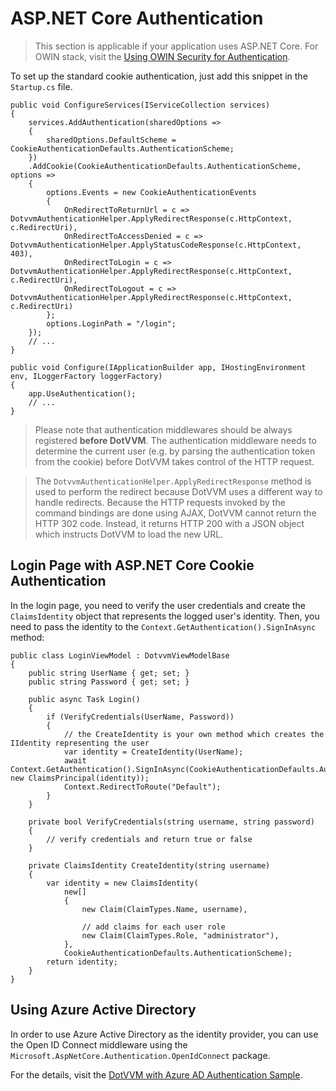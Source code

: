 # ASP.NET Core Authentication

> This section is applicable if your application uses ASP.NET Core. 
> For OWIN stack, visit the [Using OWIN Security for Authentication](/docs/tutorials/advanced-owin-security/{branch}).

To set up the standard cookie authentication, just add this snippet in the `Startup.cs` file.

```CSHARP
public void ConfigureServices(IServiceCollection services)
{
    services.AddAuthentication(sharedOptions =>
    {
        sharedOptions.DefaultScheme = CookieAuthenticationDefaults.AuthenticationScheme;
    })
    .AddCookie(CookieAuthenticationDefaults.AuthenticationScheme, options => 
    {
        options.Events = new CookieAuthenticationEvents
        {
            OnRedirectToReturnUrl = c => DotvvmAuthenticationHelper.ApplyRedirectResponse(c.HttpContext, c.RedirectUri),
            OnRedirectToAccessDenied = c => DotvvmAuthenticationHelper.ApplyStatusCodeResponse(c.HttpContext, 403),
            OnRedirectToLogin = c => DotvvmAuthenticationHelper.ApplyRedirectResponse(c.HttpContext, c.RedirectUri),
            OnRedirectToLogout = c => DotvvmAuthenticationHelper.ApplyRedirectResponse(c.HttpContext, c.RedirectUri)
        };
        options.LoginPath = "/login";
    });
	// ...
}

public void Configure(IApplicationBuilder app, IHostingEnvironment env, ILoggerFactory loggerFactory)
{
    app.UseAuthentication();
    // ...
}
```

> Please note that authentication middlewares should be always registered **before DotVVM**. The authentication middleware needs to determine the current user (e.g. by parsing the authentication token from the cookie) before DotVVM takes control of the HTTP request. 

> The `DotvvmAuthenticationHelper.ApplyRedirectResponse` method is used to perform the redirect because DotVVM uses a different way to handle redirects. Because the HTTP requests invoked by the command bindings are done using AJAX, DotVVM cannot return the HTTP 302 code. Instead, it returns HTTP 200 with a JSON object which instructs DotVVM to load the new URL.

## Login Page with ASP.NET Core Cookie Authentication

In the login page, you need to verify the user credentials and create the `ClaimsIdentity` object that represents the logged user's identity. Then, you need to pass the identity to the `Context.GetAuthentication().SignInAsync` method:

```CSHARP
public class LoginViewModel : DotvvmViewModelBase
{
    public string UserName { get; set; }
    public string Password { get; set; }        

    public async Task Login()
    {
        if (VerifyCredentials(UserName, Password)) 
        {
            // the CreateIdentity is your own method which creates the IIdentity representing the user
            var identity = CreateIdentity(UserName);
            await Context.GetAuthentication().SignInAsync(CookieAuthenticationDefaults.AuthenticationScheme, new ClaimsPrincipal(identity));
            Context.RedirectToRoute("Default");        
        }
    }

    private bool VerifyCredentials(string username, string password) 
    {
        // verify credentials and return true or false
    }

    private ClaimsIdentity CreateIdentity(string username) 
    {
        var identity = new ClaimsIdentity(
            new[]
            {
                new Claim(ClaimTypes.Name, username),

                // add claims for each user role
                new Claim(ClaimTypes.Role, "administrator"),
            },
            CookieAuthenticationDefaults.AuthenticationScheme);
        return identity;
    }
}
```

## Using Azure Active Directory

In order to use Azure Active Directory as the identity provider, you can use the Open ID Connect middleware using the `Microsoft.AspNetCore.Authentication.OpenIdConnect` package.

For the details, visit the [DotVVM with Azure AD Authentication Sample](https://github.com/riganti/dotvvm-samples-azuread-auth).
